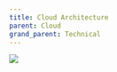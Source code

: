 ```yaml
---
title: Cloud Architecture
parent: Cloud
grand_parent: Technical
---
```


![](/img/fasten-cloud.drawio.png)
